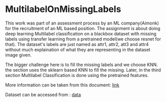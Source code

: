 # MultilabelOnMissingLabels
This work was part of an assessment process by an ML company(Aimonk) for the recruitment of an ML based position. The assignment is about doing deep learning Multilabel classification on a blackbox dataset with missing labels using transfer learning from a pretrained model(we choose resnet for that). The dataset's labels are just named as attr1, attr2, att3 and attr4 without much explaination of what they are representing in the dataset image given.

The bigger challenge here is to fill the missing labels and we choose KNN. the section uses the sklearn based KNN to fill the missing. Later, in the third section Multilabel Classification is done using the pretrained features.

More information can be taken from this document: [link](https://drive.google.com/file/d/1hR7ocdsaOYiGuh5__fjqy-wLkbj6fdm7/view?usp=sharing)

Dataset can be accessed from : [data](https://drive.google.com/drive/folders/1j0XuZYyFMAAP-iIiJkVNOxj0dDwVVT-t?usp=sharing)
